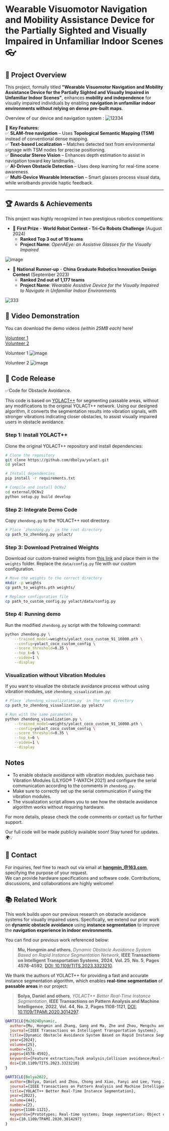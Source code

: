 # **Wearable Visuomotor Navigation and Mobility Assistance Device for the Partially Sighted and Visually Impaired in Unfamiliar Indoor Scenes** 👓 

## **🌟 Project Overview**  
This project, formally titled **"Wearable Visuomotor Navigation and Mobility Assistance Device for the Partially Sighted and Visually Impaired in Unfamiliar Indoor Scenes"**, enhances **mobility and independence** for visually impaired individuals by enabling **navigation in unfamiliar indoor environments without relying on dense pre-built maps**.  

Overview of our device and navigation system :
![12334](https://github.com/user-attachments/assets/a1a99db3-299d-4ad8-83e5-a10197fc02fd)

🚀 **Key Features:**  
✅ **SLAM-free navigation** – Uses **Topological Semantic Mapping (TSM)** instead of conventional dense mapping.  
✅ **Text-based Localization** – Matches detected text from environmental signage with TSM nodes for precise positioning.  
✅ **Binocular Stereo Vision** – Enhances depth estimation to assist in navigation toward key landmarks.  
✅ **AI-Driven Obstacle Detection** – Uses deep learning for real-time scene awareness.  
✅ **Multi-Device Wearable Interaction** – Smart glasses process visual data, while wristbands provide haptic feedback.  

---

## **🏆 Awards & Achievements**  
This project was highly recognized in two prestigious robotics competitions:

- 🥇 **First Prize** - **World Robot Contest - Tri-Co Robots Challenge** (August 2024)  
  - **Ranked Top 3 out of 19 teams**  
  - **Project Name**: *OpenAEye: an Assistive Glasses for the Visually Impaired*  

![image](https://github.com/user-attachments/assets/05ec16c9-2c00-4bf0-80ff-181da953cfa5)

- 🥈 **National Runner-up** - **China Graduate Robotics Innovation Design Contest** (September 2023)  
  - **Ranked 2nd out of 1,177 teams**  
  - **Project Name**: *Wearable Assistive Device for the Visually Impaired to Navigate in Unfamiliar Indoor Environments*
 
![333](https://github.com/user-attachments/assets/1ca68f01-71f6-4268-87a5-5b560f90ba76)

## **🎥 Video Demonstration**  
You can download the demo videos *(within 25MB each)* here!

[Volunteer 1](https://github.com/HongminMu/ZhuMang/blob/main/volunteer1.mp4)  
[Volunteer 2](https://github.com/HongminMu/ZhuMang/blob/main/volunteer2.mp4)

Volunteer 1
![image](https://github.com/HongminMu/ZhuMang/assets/57067148/7820972f-91ab-4a45-aa9f-684060dc663b)

Volunteer 2
![image](https://github.com/user-attachments/assets/9a6beec2-f583-49e0-ba18-19e6ffacf9b7)

## **🚀 Code Release**  
✅Code for Obstacle Avoidance.

This code is based on [YOLACT++](https://github.com/dbolya/yolact) for segmenting passable areas, without any modifications to the original YOLACT++ network. Using our designed algorithm, it converts the segmentation results into vibration signals, with stronger vibrations indicating closer obstacles, to assist visually impaired users in obstacle avoidance.

### Step 1: Install YOLACT++
Clone the original YOLACT++ repository and install dependencies:

```bash
# Clone the repository
git clone https://github.com/dbolya/yolact.git
cd yolact

# Install dependencies
pip install -r requirements.txt

# Compile and install DCNv2
cd external/DCNv2
python setup.py build develop
```

### Step 2: Integrate Demo Code 
Copy `zhendong.py` to the YOLACT++ root directory.

```bash
# Place `zhendong.py` in the root directory
cp path_to_zhendong.py yolact/
```

### Step 3: Download Pretrained Weights
Download our custom-trained weights from [this link](https://drive.google.com/file/d/10LK7Iq2vLNiBRs2EWcySygQpdUQFpC_7/view?usp=drive_link) and place them in the `weights` folder.
Replace the `data/config.py` file with our custom configuration.

```bash
# Move the weights to the correct directory
mkdir -p weights
cp path_to_weights.pth weights/

# Replace configuration file
cp path_to_custom_config.py yolact/data/config.py
```

### Step 4: Running demo
Run the modified `zhendong.py` script with the following command:

```bash
python zhendong.py \
    --trained_model=weights/yolact_coco_custom_91_16000.pth \
    --config=yolact_coco_custom_config \
    --score_threshold=0.35 \
    --top_k=6 \
    --video=1 \
    --display
```

### Visualization without Vibration Modules
If you want to visualize the obstacle avoidance process without using vibration modules, use `zhendong_visualization.py`:

```bash
# Place `zhendong_visualization.py` in the root directory
cp path_to_zhendong_visualization.py yolact/

# Run with the same parameters
python zhendong_visualization.py \
    --trained_model=weights/yolact_coco_custom_91_16000.pth \
    --config=yolact_coco_custom_config \
    --score_threshold=0.35 \
    --top_k=6 \
    --video=1 \
    --display
```

## Notes
- To enable obstacle avoidance with vibration modules, purchase two Vibration Modules (LILYGO® T-WATCH 2021) and configure the serial communication according to the comments in `zhendong.py`.
- Make sure to correctly set up the serial communication if using the vibration modules.
- The visualization script allows you to see how the obstacle avoidance algorithm works without requiring hardware.

For more details, please check the code comments or contact us for further support.

Our full code will be made publicly available soon! Stay tuned for updates. 🌍💡  

## **📩 Contact**  
For inquiries, feel free to reach out via email at **hongmin_@163.com**, specifying the purpose of your request.  
We can provide hardware specifications and software code. Contributions, discussions, and collaborations are highly welcome!  

## **📚 Related Work**  
This work builds upon our previous research on obstacle avoidance systems for visually impaired users. Specifically, we extend our prior work on **dynamic obstacle avoidance** using **instance segmentation** to improve the **navigation experience in indoor environments**.  

You can find our previous work referenced below:  

> **Mu, Hongmin and others**, *Dynamic Obstacle Avoidance System Based on Rapid Instance Segmentation Network*, **IEEE Transactions on Intelligent Transportation Systems**, **2024**, **Vol. 25**, **No. 5**, **Pages 4578-4592**, [DOI: 10.1109/TITS.2023.3323210](https://doi.org/10.1109/TITS.2023.3323210).

We thank the authors of YOLACT++ for providing a fast and accurate instance segmentation algorithm, which enables **real-time segmentation** of **passable areas** in our project:
> **Bolya, Daniel and others**, *YOLACT++ Better Real-Time Instance Segmentation*, **IEEE Transactions on Pattern Analysis and Machine Intelligence**, **2022**, **Vol. 44**, **No. 2**, **Pages 1108-1121**, [DOI: 10.1109/TPAMI.2020.3014297](https://doi.org/10.1109/TPAMI.2020.3014297).


```bibtex
@ARTICLE{Mu2024Dynamic,
  author={Mu, Hongmin and Zhang, Gang and Ma, Zhe and Zhou, Mengchu and Cao, Zhengcai},
  journal={IEEE Transactions on Intelligent Transportation Systems}, 
  title={Dynamic Obstacle Avoidance System Based on Rapid Instance Segmentation Network}, 
  year={2024},
  volume={25},
  number={5},
  pages={4578-4592},
  keywords={Feature extraction;Task analysis;Collision avoidance;Real-time systems;Distance measurement;Cameras;Semantics;Obstacle avoidance;instance segmentation;mobility assistance;indoor navigation},
  doi={10.1109/TITS.2023.3323210}
}

@ARTICLE{Bolya2022,
  author={Bolya, Daniel and Zhou, Chong and Xiao, Fanyi and Lee, Yong Jae},
  journal={IEEE Transactions on Pattern Analysis and Machine Intelligence}, 
  title={YOLACT++ Better Real-Time Instance Segmentation}, 
  year={2022},
  volume={44},
  number={2},
  pages={1108-1121},
  keywords={Prototypes; Real-time systems; Image segmentation; Object detection; Detectors; Task analysis; Shape; Instance segmentation; real time},
  doi={10.1109/TPAMI.2020.3014297}
}

